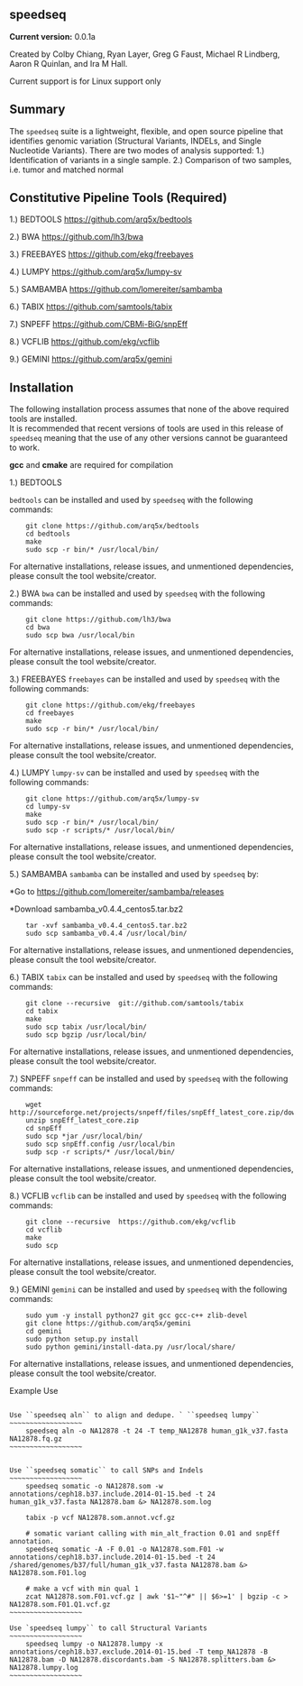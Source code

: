 speedseq         
-------------------------------

**Current version:** 0.0.1a

Created by Colby Chiang, Ryan Layer, Greg G Faust, Michael R Lindberg, Aaron R Quinlan, and Ira M Hall.

Current support is for Linux support only

Summary
--------------
The ``speedseq`` suite is a lightweight, flexible, and open source pipeline that identifies
genomic variation (Structural Variants, INDELs, and Single Nucleotide Variants). 
There are two modes of analysis supported: 
1.) Identification of variants in a single sample.
2.) Comparison of two samples, i.e. tumor and matched normal

Constitutive Pipeline Tools (Required)
------------------------------------------

1.) BEDTOOLS
https://github.com/arq5x/bedtools

2.) BWA
https://github.com/lh3/bwa

3.) FREEBAYES
https://github.com/ekg/freebayes

4.) LUMPY
https://github.com/arq5x/lumpy-sv

5.) SAMBAMBA
https://github.com/lomereiter/sambamba

6.) TABIX
https://github.com/samtools/tabix

7.) SNPEFF
https://github.com/CBMi-BiG/snpEff

8.) VCFLIB
https://github.com/ekg/vcflib

9.) GEMINI
https://github.com/arq5x/gemini

Installation
----------------

The following installation process assumes that none of the above required tools are installed.  
It is recommended that recent versions of tools are used in this release of ``speedseq`` meaning that
the use of any other versions cannot be guaranteed to work.

**gcc** and **cmake** are required for compilation


1.) BEDTOOLS
	
``bedtools`` can be installed and used by ``speedseq`` with the following commands: 
~~~~~~~~~~~~~~~~~~
	git clone https://github.com/arq5x/bedtools
	cd bedtools
	make
	sudo scp -r bin/* /usr/local/bin/
~~~~~~~~~~~~~~~~~~
	
For alternative installations, release issues, and unmentioned dependencies, please consult the tool website/creator.

2.) BWA
``bwa`` can be installed and used by ``speedseq`` with the following commands: 
~~~~~~~~~~~~~~~~~~
	git clone https://github.com/lh3/bwa
	cd bwa
	sudo scp bwa /usr/local/bin
~~~~~~~~~~~~~~~~~~
	
For alternative installations, release issues, and unmentioned dependencies, please consult the tool website/creator.

3.) FREEBAYES
``freebayes`` can be installed and used by ``speedseq`` with the following commands: 
~~~~~~~~~~~~~~~~~~~
	git clone https://github.com/ekg/freebayes
	cd freebayes
	make
	sudo scp -r bin/* /usr/local/bin/
~~~~~~~~~~~~~~~~~~~
	
For alternative installations, release issues, and unmentioned dependencies, please consult the tool website/creator.

4.) LUMPY
``lumpy-sv`` can be installed and used by ``speedseq`` with the following commands:
~~~~~~~~~~~~~~~~~~~
	git clone https://github.com/arq5x/lumpy-sv
	cd lumpy-sv
	make 
	sudo scp -r bin/* /usr/local/bin/
	sudo scp -r scripts/* /usr/local/bin/
~~~~~~~~~~~~~~~~~~~
	
For alternative installations, release issues, and unmentioned dependencies, please consult the tool website/creator.


5.) SAMBAMBA
``sambamba`` can be installed and used by ``speedseq`` by: 

*Go to https://github.com/lomereiter/sambamba/releases

*Download sambamba_v0.4.4_centos5.tar.bz2
~~~~~~~~~~~~~~~~~~
	tar -xvf sambamba_v0.4.4_centos5.tar.bz2
	sudo scp sambamba_v0.4.4 /usr/local/bin/
~~~~~~~~~~~~~~~~~~

For alternative installations, release issues, and unmentioned dependencies, please consult the tool website/creator.

6.) TABIX
``tabix`` can be installed and used by ``speedseq`` with the following commands: 
~~~~~~~~~~~~~~~~~~
	git clone --recursive  git://github.com/samtools/tabix
	cd tabix
	make
	sudo scp tabix /usr/local/bin/
	sudo scp bgzip /usr/local/bin/
~~~~~~~~~~~~~~~~~~
	
For alternative installations, release issues, and unmentioned dependencies, please consult the tool website/creator.


7.) SNPEFF
``snpeff`` can be installed and used by ``speedseq`` with the following commands: 
~~~~~~~~~~~~~~~~~~
	wget http://sourceforge.net/projects/snpeff/files/snpEff_latest_core.zip/download
	unzip snpEff_latest_core.zip
	cd snpEff
	sudo scp *jar /usr/local/bin/
	sudo scp snpEff.config /usr/local/bin
	sudp scp -r scripts/* /usr/local/bin/
~~~~~~~~~~~~~~~~~~

For alternative installations, release issues, and unmentioned dependencies, please consult the tool website/creator.


8.) VCFLIB
``vcflib`` can be installed and used by ``speedseq`` with the following commands: 
~~~~~~~~~~~~~~~~~~
	git clone --recursive  https://github.com/ekg/vcflib
	cd vcflib
	make
	sudo scp
~~~~~~~~~~~~~~~~~~


For alternative installations, release issues, and unmentioned dependencies, please consult the tool website/creator.


9.) GEMINI
``gemini`` can be installed and used by ``speedseq`` with the following commands: 
~~~~~~~~~~~~~~~~~~
	sudo yum -y install python27 git gcc gcc-c++ zlib-devel
	git clone https://github.com/arq5x/gemini
	cd gemini
	sudo python setup.py install
	sudo python gemini/install-data.py /usr/local/share/
~~~~~~~~~~~~~~~~~~

For alternative installations, release issues, and unmentioned dependencies, please consult the tool website/creator.


Example Use
~~~~~~~~~~~~~~~~~~~~

Use ``speedseq aln`` to align and dedupe. ` ``speedseq lumpy``
~~~~~~~~~~~~~~~~~~
	speedseq aln -o NA12878 -t 24 -T temp_NA12878 human_g1k_v37.fasta NA12878.fq.gz
~~~~~~~~~~~~~~~~~~


Use ``speedseq somatic`` to call SNPs and Indels
~~~~~~~~~~~~~~~~~~
	speedseq somatic -o NA12878.som -w annotations/ceph18.b37.include.2014-01-15.bed -t 24 human_g1k_v37.fasta NA12878.bam &> NA12878.som.log

	tabix -p vcf NA12878.som.annot.vcf.gz
	
	# somatic variant calling with min_alt_fraction 0.01 and snpEff annotation.
	speedseq somatic -A -F 0.01 -o NA12878.som.F01 -w annotations/ceph18.b37.include.2014-01-15.bed -t 24 /shared/genomes/b37/full/human_g1k_v37.fasta NA12878.bam &> NA12878.som.F01.log
	
	# make a vcf with min qual 1
	zcat NA12878.som.F01.vcf.gz | awk '$1~"^#" || $6>=1' | bgzip -c > NA12878.som.F01.Q1.vcf.gz
~~~~~~~~~~~~~~~~~~

Use `speedseq lumpy`` to call Structural Variants
~~~~~~~~~~~~~~~~~~
	speedseq lumpy -o NA12878.lumpy -x annotations/ceph18.b37.exclude.2014-01-15.bed -T temp_NA12878 -B NA12878.bam -D NA12878.discordants.bam -S NA12878.splitters.bam &> NA12878.lumpy.log
~~~~~~~~~~~~~~~~~~








